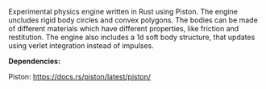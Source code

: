 Experimental physics engine written in Rust using Piston. The engine uncludes rigid body circles and convex polygons. 
The bodies can be made of different materials which have different properties, like friction and restitution.
The engine also includes a 1d soft body structure, that updates using verlet integration instead of impulses. 

**Dependencies:**

Piston: https://docs.rs/piston/latest/piston/ 
